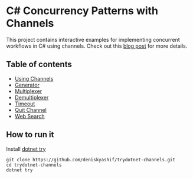 # C# Concurrency Patterns with Channels

This project contains interactive examples for implementing concurrent workflows in C# using channels. Check out this [blog post](https://deniskyashif.com/csharp-concurrency-patterns-using-channels/) for more details.

## Table of contents

- [Using Channels](Channels.md)
- [Generator](Generator.md)
- [Multiplexer](Multiplexer.md)
- [Demultiplexer](Demultiplexer.md)
- [Timeout](Timeout.md)
- [Quit Channel](QuitChannel.md)
- [Web Search](WebSearch.md)

## How to run it

Install [dotnet try](https://github.com/dotnet/try/blob/master/DotNetTryLocal.md)

```
git clone https://github.com/deniskyashif/trydotnet-channels.git
cd trydotnet-channels
dotnet try
```
